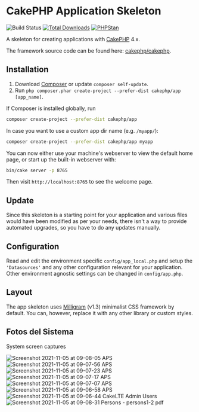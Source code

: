 # CakePHP Application Skeleton

![Build Status](https://github.com/cakephp/app/actions/workflows/ci.yml/badge.svg?branch=master)
[![Total Downloads](https://img.shields.io/packagist/dt/cakephp/app.svg?style=flat-square)](https://packagist.org/packages/cakephp/app)
[![PHPStan](https://img.shields.io/badge/PHPStan-level%207-brightgreen.svg?style=flat-square)](https://github.com/phpstan/phpstan)

A skeleton for creating applications with [CakePHP](https://cakephp.org) 4.x.

The framework source code can be found here: [cakephp/cakephp](https://github.com/cakephp/cakephp).

## Installation

1. Download [Composer](https://getcomposer.org/doc/00-intro.md) or update `composer self-update`.
2. Run `php composer.phar create-project --prefer-dist cakephp/app [app_name]`.

If Composer is installed globally, run

```bash
composer create-project --prefer-dist cakephp/app
```

In case you want to use a custom app dir name (e.g. `/myapp/`):

```bash
composer create-project --prefer-dist cakephp/app myapp
```

You can now either use your machine's webserver to view the default home page, or start
up the built-in webserver with:

```bash
bin/cake server -p 8765
```

Then visit `http://localhost:8765` to see the welcome page.

## Update

Since this skeleton is a starting point for your application and various files
would have been modified as per your needs, there isn't a way to provide
automated upgrades, so you have to do any updates manually.

## Configuration

Read and edit the environment specific `config/app_local.php` and setup the 
`'Datasources'` and any other configuration relevant for your application.
Other environment agnostic settings can be changed in `config/app.php`.

## Layout

The app skeleton uses [Milligram](https://milligram.io/) (v1.3) minimalist CSS
framework by default. You can, however, replace it with any other library or
custom styles.


## Fotos del Sistema 
System screen captures


![Screenshot 2021-11-05 at 09-08-05 APS](https://user-images.githubusercontent.com/67332538/140515452-55a05749-956e-4b23-af73-d1714499d9f6.png)
![Screenshot 2021-11-05 at 09-07-56 APS](https://user-images.githubusercontent.com/67332538/140515454-467f411d-4e0f-4b0b-93bf-f3076cbf1236.png)
![Screenshot 2021-11-05 at 09-07-23 APS](https://user-images.githubusercontent.com/67332538/140515455-1fd5c20d-e978-4fc6-9f7a-4960406e0aa3.png)
![Screenshot 2021-11-05 at 09-07-17 APS](https://user-images.githubusercontent.com/67332538/140515458-2673cd0d-99e9-4fb4-8e33-4765b1856715.png)
![Screenshot 2021-11-05 at 09-07-07 APS](https://user-images.githubusercontent.com/67332538/140515459-c39970a6-e115-460a-a1fa-1d5c546a53de.png)
![Screenshot 2021-11-05 at 09-06-58 APS](https://user-images.githubusercontent.com/67332538/140515461-686a6be1-1156-4192-bbf4-eadf9d2711d9.png)
![Screenshot 2021-11-05 at 09-06-44 CakeLTE Admin Users](https://user-images.githubusercontent.com/67332538/140515465-fb688593-280a-46bc-a451-b19c08131043.png)
![Screenshot 2021-11-05 at 09-08-31 Persons - persons1-2 pdf](https://user-images.githubusercontent.com/67332538/140515448-ae6591be-ecb9-4c7c-82a1-3ace06d99a5e.png)

